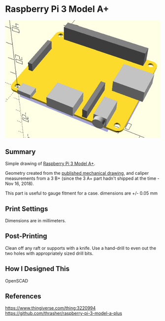 # Raspberry Pi 3 Model A+

![OpenSCAD render of STL](https://raw.githubusercontent.com/thrasher/raspberry-pi-3-model-a-plus/master/raspberry-pi-3-model-a-plus.png)

## Summary

Simple drawing of [Raspberry Pi 3 Model A+](https://www.raspberrypi.org/products/raspberry-pi-3-model-a-plus/).

Geometry created from the [published mechanical drawing](https://www.raspberrypi.org/app/uploads/2018/11/Raspberry_Pi_3A_mechanical-drawing.pdf), and caliper measurements from a 3 B+ (since the 3 A+ part hadn't shipped at the time - Nov 16, 2018).

This part is useful to gauge fitment for a case.  dimensions are +/- 0.05 mm

## Print Settings

Dimensions are in millimeters.

## Post-Printing

Clean off any raft or supports with a knife.
Use a hand-drill to even out the two holes with appropriately sized drill bits.

## How I Designed This

OpenSCAD

## References

https://www.thingiverse.com/thing:3220994
https://github.com/thrasher/raspberry-pi-3-model-a-plus
